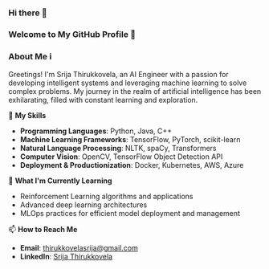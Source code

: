 ### Hi there 👋

### Welcome to My GitHub Profile 👋

### About Me ℹ️
Greetings! I'm Srija Thirukkovela, an AI Engineer with a passion for developing intelligent systems and leveraging machine learning to solve complex problems. My journey in the realm of artificial intelligence has been exhilarating, filled with constant learning and exploration.

🚀 **My Skills**
- **Programming Languages**: Python, Java, C++
- **Machine Learning Frameworks**: TensorFlow, PyTorch, scikit-learn
- **Natural Language Processing**: NLTK, spaCy, Transformers
- **Computer Vision**: OpenCV, TensorFlow Object Detection API
- **Deployment & Productionization**: Docker, Kubernetes, AWS, Azure

🌱 **What I'm Currently Learning**
- Reinforcement Learning algorithms and applications
- Advanced deep learning architectures
- MLOps practices for efficient model deployment and management

📫 **How to Reach Me**
- **Email**: thirukkovelasrija@gmail.com
- **LinkedIn**: [Srija Thirukkovela](https://www.linkedin.com/in/srija-thirukkovela/)

